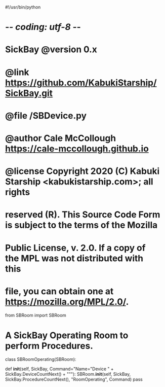 #!/usr/bin/python
# -*- coding: utf-8 -*-
# SickBay @version 0.x
# @link    https://github.com/KabukiStarship/SickBay.git
# @file    /SBDevice.py
# @author  Cale McCollough <https://cale-mccollough.github.io>
# @license Copyright 2020 (C) Kabuki Starship <kabukistarship.com>; all rights 
# reserved (R). This Source Code Form is subject to the terms of the Mozilla 
# Public License, v. 2.0. If a copy of the MPL was not distributed with this 
# file, you can obtain one at <https://mozilla.org/MPL/2.0/>.

from SBRoom import SBRoom

# A SickBay Operating Room to perform Procedures.
class SBRoomOperating(SBRoom):
  
  def __init__(self, SickBay, Command="Name=\"Device " + SickBay.DeviceCountNext() + "\""):
    SBRoom.__init__(self, SickBay, SickBay.ProcedureCountNext(), "RoomOperating", Command)
    pass
